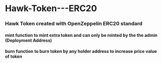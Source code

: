 # Hawk-Token---ERC20

### Hawk Token created with OpenZeppelin ERC20 standard

#### mint function to mint extra token and can only be minted by the the admin (Deployment Address)
#### burn function to burn token by any holder address to increase price value of token
